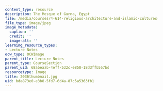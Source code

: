 ```yaml
---
content_type: resource
description: The Mosque of Gurna, Egypt
file: /media/courses/4-614-religious-architecture-and-islamic-cultures-fall-2002/bda873e0e3b85fd76d4a87c5a5363fb1_2036thumbnail.jpg
file_type: image/jpeg
image_metadata:
  caption: ''
  credit: ''
  image-alt: ''
learning_resource_types:
- Lecture Notes
ocw_type: OCWImage
parent_title: Lecture Notes
parent_type: CourseSection
parent_uid: 68abeaab-4eff-532c-e858-18d3ffb567bd
resourcetype: Image
title: 2036thumbnail.jpg
uid: bda873e0-e3b8-5fd7-6d4a-87c5a5363fb1
---
```

